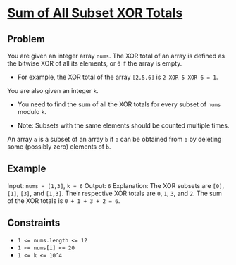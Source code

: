 # [Sum of All Subset XOR Totals](https://leetcode.com/problems/sum-of-all-subset-xor-totals/description/)

## Problem

You are given an integer array `nums`. The XOR total of an array is defined as the bitwise XOR of all its elements, or `0` if the array is empty.

- For example, the XOR total of the array `[2,5,6]` is `2 XOR 5 XOR 6 = 1`.

You are also given an integer `k`.

- You need to find the sum of all the XOR totals for every subset of `nums` modulo `k`.

- Note: Subsets with the same elements should be counted multiple times.

An array `a` is a subset of an array `b` if `a` can be obtained from `b` by deleting some (possibly zero) elements of `b`.

## Example

Input: `nums = [1,3]`, `k = 6`
Output: `6`
Explanation: The XOR subsets are `[0]`, `[1]`, `[3]`, and `[1,3]`.
Their respective XOR totals are `0`, `1`, `3`, and `2`.
The sum of the XOR totals is `0 + 1 + 3 + 2 = 6`.

## Constraints

- `1 <= nums.length <= 12`
- `1 <= nums[i] <= 20`
- `1 <= k <= 10^4`
